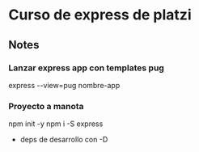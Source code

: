 
# Curso de express de platzi


## Notes

### Lanzar express app con templates pug
express --view=pug nombre-app

### Proyecto a manota
npm init -y
npm i -S express
* deps de desarrollo con -D